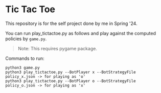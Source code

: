 # Tic Tac Toe
This repository is for the self project done by me in Spring '24.

You can run play_tictactoe.py as follows and play against the computed policies by `game.py`. 

> Note: This requires pygame package.

Commands to run:

```
python3 game.py
python3 play_tictactoe.py --BotPlayer x --BotStrategyFile policy_x.json -> for playing as 'o'
python3 play_tictactoe.py --BotPlayer o --BotStrategyFile policy_o.json -> for playing as 'x'
```